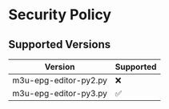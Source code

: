 # Security Policy

## Supported Versions

| Version | Supported          |
| ------- | ------------------ |
| m3u-epg-editor-py2.py   | :x: |
| m3u-epg-editor-py3.py   | :white_check_mark: |
